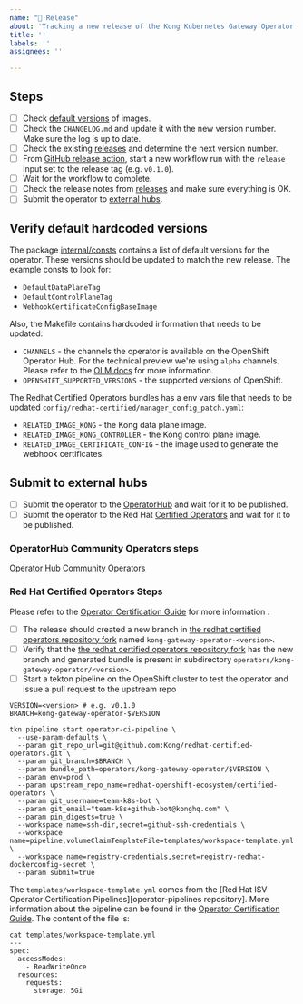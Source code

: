 ```yaml
---
name: "🚀 Release"
about: 'Tracking a new release of the Kong Kubernetes Gateway Operator'
title: ''
labels: ''
assignees: ''

---
```


## Steps

- [ ] Check [default versions](#verify-default-hardcoded-versions) of images.
- [ ] Check the `CHANGELOG.md` and update it with the new version number. Make sure the log is up to date.
- [ ] Check the existing [releases][releases] and determine the next version number.
- [ ] From [GitHub release action][release-action], start a new workflow run with the `release` input set to the release tag (e.g. `v0.1.0`).
- [ ] Wait for the workflow to complete.
- [ ] Check the release notes from [releases][releases] and make sure everything is OK.
- [ ] Submit the operator to [external hubs](#submit-to-external-hubs).

## Verify default hardcoded versions

The package [internal/consts][consts-pkg] contains a list of default versions for the operator. These versions should be updated to match the new release. The example consts to look for:

- `DefaultDataPlaneTag`
- `DefaultControlPlaneTag`
- `WebhookCertificateConfigBaseImage`

Also, the Makefile contains hardcoded information that needs to be updated:

- `CHANNELS` - the channels the operator is available on the OpenShift Operator Hub. For the technical preview we're using `alpha` channels. Please refer to the [OLM docs][olm-channels] for more information.
- `OPENSHIFT_SUPPORTED_VERSIONS` - the supported versions of OpenShift.

The Redhat Certified Operators bundles has a env vars file that needs to be updated `config/redhat-certified/manager_config_patch.yaml`:
- `RELATED_IMAGE_KONG` - the Kong data plane image.
- `RELATED_IMAGE_KONG_CONTROLLER` - the Kong control plane image.
- `RELATED_IMAGE_CERTIFICATE_CONFIG` - the image used to generate the webhook certificates.


## Submit to external hubs

- [ ] Submit the operator to the [OperatorHub](#operatorhub-community-operators-steps) and wait for it to be published.
- [ ] Submit the operator to the Red Hat [Certified Operators](#red-hat-certified-operators-steps) and wait for it to be published.

### OperatorHub Community Operators steps

<!-- TODO: This section needs more to be considered done -->
[Operator Hub Community Operators][operator-hub-community]


### Red Hat Certified Operators Steps

Please refer to the [Operator Certification Guide][operator-certification-pipeline] for more information .

- [ ] The release should created a new branch in [the redhat certified operators repository fork][certified-operators-fork] named `kong-gateway-operator-<version>`.
- [ ] Verify that the [the redhat certified operators repository fork][certified-operators-fork] has the new branch and generated bundle is present in subdirectory `operators/kong-gateway-operator/<version>`.
- [ ] Start a tekton pipeline on the OpenShift cluster to test the operator and issue a pull request to the upstream repo

```console
VERSION=<version> # e.g. v0.1.0
BRANCH=kong-gateway-operator-$VERSION

tkn pipeline start operator-ci-pipeline \
  --use-param-defaults \
  --param git_repo_url=git@github.com:Kong/redhat-certified-operators.git \
  --param git_branch=$BRANCH \
  --param bundle_path=operators/kong-gateway-operator/$VERSION \
  --param env=prod \
  --param upstream_repo_name=redhat-openshift-ecosystem/certified-operators \
  --param git_username=team-k8s-bot \
  --param git_email="team-k8s+github-bot@konghq.com" \
  --param pin_digests=true \
  --workspace name=ssh-dir,secret=github-ssh-credentials \
  --workspace name=pipeline,volumeClaimTemplateFile=templates/workspace-template.yml \
  --workspace name=registry-credentials,secret=registry-redhat-dockerconfig-secret \
  --param submit=true
```

The `templates/workspace-template.yml` comes from the [Red Hat ISV Operator Certification Pipelines][operator-pipelines repository]. More information about the pipeline can be found in the [Operator Certification Guide][operator-certification-pipeline]. The content of the file is:

```console
cat templates/workspace-template.yml
---
spec:
  accessModes:
    - ReadWriteOnce
  resources:
    requests:
      storage: 5Gi
```


[releases]: https://github.com/Kong/gateway-operator/releases
[release-action]: https://github.com/Kong/gateway-operator/actions/workflows/release.yaml
[certified-operators-fork]: https://github.com/Kong/redhat-certified-operators/
[certified-operators]: https://github.com/redhat-openshift-ecosystem/certified-operators
[operator-pipelines]: https://github.com/redhat-openshift-ecosystem/operator-pipelines
[operator-certification-pipeline]: https://github.com/Kong/team-k8s/blob/main/docs/operator_certification_pipeline.md
[consts-pkg]: https://github.com/Kong/gateway-operator/blob/main/internal/consts/consts.go
[olm-channels]: https://olm.operatorframework.io/docs/best-practices/channel-naming/
[operator-hub-community]: https://github.com/k8s-operatorhub/community-operators
